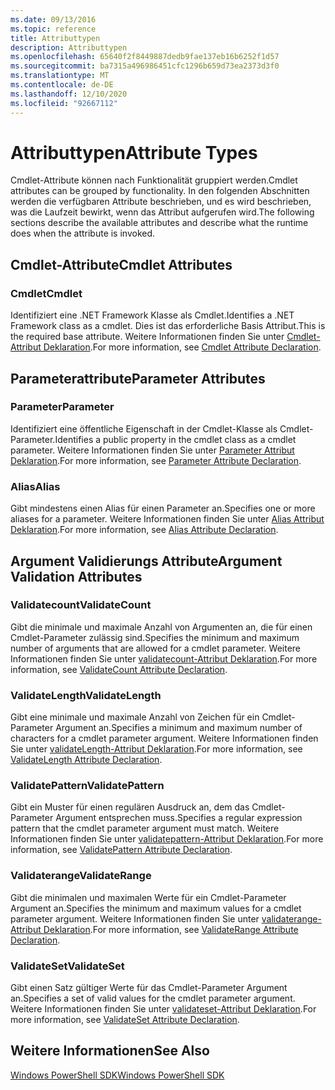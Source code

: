 ```yaml
---
ms.date: 09/13/2016
ms.topic: reference
title: Attributtypen
description: Attributtypen
ms.openlocfilehash: 65640f2f8449887dedb9fae137eb16b6252f1d57
ms.sourcegitcommit: ba7315a496986451cfc1296b659d73ea2373d3f0
ms.translationtype: MT
ms.contentlocale: de-DE
ms.lasthandoff: 12/10/2020
ms.locfileid: "92667112"
---
```

# <a name="attribute-types"></a><span data-ttu-id="2eb3f-103">Attributtypen</span><span class="sxs-lookup"><span data-stu-id="2eb3f-103">Attribute Types</span></span>

<span data-ttu-id="2eb3f-104">Cmdlet-Attribute können nach Funktionalität gruppiert werden.</span><span class="sxs-lookup"><span data-stu-id="2eb3f-104">Cmdlet attributes can be grouped by functionality.</span></span>
<span data-ttu-id="2eb3f-105">In den folgenden Abschnitten werden die verfügbaren Attribute beschrieben, und es wird beschrieben, was die Laufzeit bewirkt, wenn das Attribut aufgerufen wird.</span><span class="sxs-lookup"><span data-stu-id="2eb3f-105">The following sections describe the available attributes and describe what the runtime does when the attribute is invoked.</span></span>

## <a name="cmdlet-attributes"></a><span data-ttu-id="2eb3f-106">Cmdlet-Attribute</span><span class="sxs-lookup"><span data-stu-id="2eb3f-106">Cmdlet Attributes</span></span>

### <a name="cmdlet"></a><span data-ttu-id="2eb3f-107">Cmdlet</span><span class="sxs-lookup"><span data-stu-id="2eb3f-107">Cmdlet</span></span>

<span data-ttu-id="2eb3f-108">Identifiziert eine .NET Framework Klasse als Cmdlet.</span><span class="sxs-lookup"><span data-stu-id="2eb3f-108">Identifies a .NET Framework class as a cmdlet.</span></span>
<span data-ttu-id="2eb3f-109">Dies ist das erforderliche Basis Attribut.</span><span class="sxs-lookup"><span data-stu-id="2eb3f-109">This is the required base attribute.</span></span>
<span data-ttu-id="2eb3f-110">Weitere Informationen finden Sie unter [Cmdlet-Attribut Deklaration](./cmdlet-attribute-declaration.md).</span><span class="sxs-lookup"><span data-stu-id="2eb3f-110">For more information, see [Cmdlet Attribute Declaration](./cmdlet-attribute-declaration.md).</span></span>

## <a name="parameter-attributes"></a><span data-ttu-id="2eb3f-111">Parameterattribute</span><span class="sxs-lookup"><span data-stu-id="2eb3f-111">Parameter Attributes</span></span>

### <a name="parameter"></a><span data-ttu-id="2eb3f-112">Parameter</span><span class="sxs-lookup"><span data-stu-id="2eb3f-112">Parameter</span></span>

<span data-ttu-id="2eb3f-113">Identifiziert eine öffentliche Eigenschaft in der Cmdlet-Klasse als Cmdlet-Parameter.</span><span class="sxs-lookup"><span data-stu-id="2eb3f-113">Identifies a public property in the cmdlet class as a cmdlet parameter.</span></span>
<span data-ttu-id="2eb3f-114">Weitere Informationen finden Sie unter [Parameter Attribut Deklaration](./parameter-attribute-declaration.md).</span><span class="sxs-lookup"><span data-stu-id="2eb3f-114">For more information, see [Parameter Attribute Declaration](./parameter-attribute-declaration.md).</span></span>

### <a name="alias"></a><span data-ttu-id="2eb3f-115">Alias</span><span class="sxs-lookup"><span data-stu-id="2eb3f-115">Alias</span></span>

<span data-ttu-id="2eb3f-116">Gibt mindestens einen Alias für einen Parameter an.</span><span class="sxs-lookup"><span data-stu-id="2eb3f-116">Specifies one or more aliases for a parameter.</span></span>
<span data-ttu-id="2eb3f-117">Weitere Informationen finden Sie unter [Alias Attribut Deklaration](./alias-attribute-declaration.md).</span><span class="sxs-lookup"><span data-stu-id="2eb3f-117">For more information, see [Alias Attribute Declaration](./alias-attribute-declaration.md).</span></span>

## <a name="argument-validation-attributes"></a><span data-ttu-id="2eb3f-118">Argument Validierungs Attribute</span><span class="sxs-lookup"><span data-stu-id="2eb3f-118">Argument Validation Attributes</span></span>

### <a name="validatecount"></a><span data-ttu-id="2eb3f-119">Validatecount</span><span class="sxs-lookup"><span data-stu-id="2eb3f-119">ValidateCount</span></span>

<span data-ttu-id="2eb3f-120">Gibt die minimale und maximale Anzahl von Argumenten an, die für einen Cmdlet-Parameter zulässig sind.</span><span class="sxs-lookup"><span data-stu-id="2eb3f-120">Specifies the minimum and maximum number of arguments that are allowed for a cmdlet parameter.</span></span>
<span data-ttu-id="2eb3f-121">Weitere Informationen finden Sie unter [validatecount-Attribut Deklaration](./validatecount-attribute-declaration.md).</span><span class="sxs-lookup"><span data-stu-id="2eb3f-121">For more information, see [ValidateCount Attribute Declaration](./validatecount-attribute-declaration.md).</span></span>

### <a name="validatelength"></a><span data-ttu-id="2eb3f-122">ValidateLength</span><span class="sxs-lookup"><span data-stu-id="2eb3f-122">ValidateLength</span></span>

<span data-ttu-id="2eb3f-123">Gibt eine minimale und maximale Anzahl von Zeichen für ein Cmdlet-Parameter Argument an.</span><span class="sxs-lookup"><span data-stu-id="2eb3f-123">Specifies a minimum and maximum number of characters for a cmdlet parameter argument.</span></span>
<span data-ttu-id="2eb3f-124">Weitere Informationen finden Sie unter [validateLength-Attribut Deklaration](./validatelength-attribute-declaration.md).</span><span class="sxs-lookup"><span data-stu-id="2eb3f-124">For more information, see [ValidateLength Attribute Declaration](./validatelength-attribute-declaration.md).</span></span>

### <a name="validatepattern"></a><span data-ttu-id="2eb3f-125">ValidatePattern</span><span class="sxs-lookup"><span data-stu-id="2eb3f-125">ValidatePattern</span></span>

<span data-ttu-id="2eb3f-126">Gibt ein Muster für einen regulären Ausdruck an, dem das Cmdlet-Parameter Argument entsprechen muss.</span><span class="sxs-lookup"><span data-stu-id="2eb3f-126">Specifies a regular expression pattern that the cmdlet parameter argument must match.</span></span>
<span data-ttu-id="2eb3f-127">Weitere Informationen finden Sie unter [validatepattern-Attribut Deklaration](./validatepattern-attribute-declaration.md).</span><span class="sxs-lookup"><span data-stu-id="2eb3f-127">For more information, see [ValidatePattern Attribute Declaration](./validatepattern-attribute-declaration.md).</span></span>

### <a name="validaterange"></a><span data-ttu-id="2eb3f-128">Validaterange</span><span class="sxs-lookup"><span data-stu-id="2eb3f-128">ValidateRange</span></span>

<span data-ttu-id="2eb3f-129">Gibt die minimalen und maximalen Werte für ein Cmdlet-Parameter Argument an.</span><span class="sxs-lookup"><span data-stu-id="2eb3f-129">Specifies the minimum and maximum values for a cmdlet parameter argument.</span></span>
<span data-ttu-id="2eb3f-130">Weitere Informationen finden Sie unter [validaterange-Attribut Deklaration](./validaterange-attribute-declaration.md).</span><span class="sxs-lookup"><span data-stu-id="2eb3f-130">For more information, see [ValidateRange Attribute Declaration](./validaterange-attribute-declaration.md).</span></span>

### <a name="validateset"></a><span data-ttu-id="2eb3f-131">ValidateSet</span><span class="sxs-lookup"><span data-stu-id="2eb3f-131">ValidateSet</span></span>

<span data-ttu-id="2eb3f-132">Gibt einen Satz gültiger Werte für das Cmdlet-Parameter Argument an.</span><span class="sxs-lookup"><span data-stu-id="2eb3f-132">Specifies a set of valid values for the cmdlet parameter argument.</span></span>
<span data-ttu-id="2eb3f-133">Weitere Informationen finden Sie unter [validateset-Attribut Deklaration](./validateset-attribute-declaration.md).</span><span class="sxs-lookup"><span data-stu-id="2eb3f-133">For more information, see [ValidateSet Attribute Declaration](./validateset-attribute-declaration.md).</span></span>

## <a name="see-also"></a><span data-ttu-id="2eb3f-134">Weitere Informationen</span><span class="sxs-lookup"><span data-stu-id="2eb3f-134">See Also</span></span>

[<span data-ttu-id="2eb3f-135">Windows PowerShell SDK</span><span class="sxs-lookup"><span data-stu-id="2eb3f-135">Windows PowerShell SDK</span></span>](../windows-powershell-reference.md)
